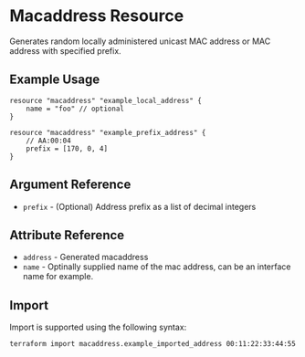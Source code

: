 # Macaddress Resource

Generates random locally administered unicast MAC address or MAC address with specified prefix.

## Example Usage

```hcl
resource "macaddress" "example_local_address" {
    name = "foo" // optional
}

resource "macaddress" "example_prefix_address" {
    // AA:00:04
    prefix = [170, 0, 4]
}
```

## Argument Reference

* `prefix` - (Optional) Address prefix as a list of decimal integers

## Attribute Reference

* `address` - Generated macaddress
* `name` - Optinally supplied name of the mac address, can be an interface name for example.

## Import

Import is supported using the following syntax:

```shell
terraform import macaddress.example_imported_address 00:11:22:33:44:55
```